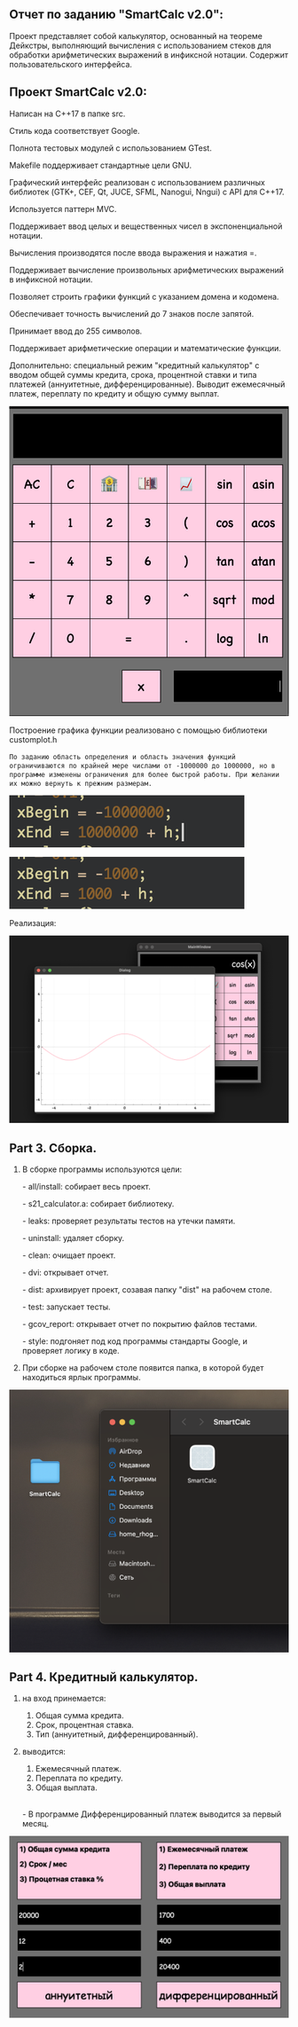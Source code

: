 ## Отчет по заданию "SmartCalc v2.0":

Проект представляет собой калькулятор, основанный на теореме Дейкстры, выполняющий вычисления с использованием стеков для обработки арифметических выражений в инфиксной нотации. Cодержит пользовательского интерфейса.

## Проект SmartCalc v2.0:

Написан на C++17 в папке src.

Стиль кода соответствует Google.

Полнота тестовых модулей с использованием GTest.

Makefile поддерживает стандартные цели GNU.

Графический интерфейс реализован с использованием различных библиотек (GTK+, CEF, Qt, JUCE, SFML, Nanogui, Nngui) с API для C++17.

Используется паттерн MVC.

Поддерживает ввод целых и вещественных чисел в экспоненциальной нотации.

Вычисления производятся после ввода выражения и нажатия =.

Поддерживает вычисление произвольных арифметических выражений в инфиксной нотации.

Позволяет строить графики функций с указанием домена и кодомена.

Обеспечивает точность вычислений до 7 знаков после запятой.

Принимает ввод до 255 символов.

Поддерживает арифметические операции и математические функции.

Дополнительно: специальный режим "кредитный калькулятор" с вводом общей суммы кредита, срока, процентной ставки и типа платежей (аннуитетные, дифференцированные). Выводит ежемесячный платеж, переплату по кредиту и общую сумму выплат.

![Alt text](2.png)


Построение графика функции реализовано с помощью библиотеки customplot.h

    По заданию область определения и область значения функций ограничиваются по крайней мере числами от -1000000 до 1000000, но в программе изменены ограничения для более быстрой работы. При желании их можно вернуть к прежним размерам.
    
![Alt text](8.png)

![Alt text](7.png)

Реализация:

![Alt text](4.png)


## Part 3. Сборка.

1) В сборке программы используются цели:

     \-
    all/install: собирает весь проект.

    \-
    s21_calculator.a: собирает библиотеку.

    \-
    leaks: проверяет результаты тестов на утечки памяти.

    \-
    uninstall: удаляет сборку.

    \-
    clean: очищает проект.

    \-
    dvi: открывает отчет.

    \-
    dist: архивирует проект, созавая папку "dist" на рабочем столе.

    \-
    test: запускает тесты.

    \-
    gcov_report: открывает отчет по покрытию файлов тестами.

    \-
    style: подгоняет под код программы стандарты Google, и проверяет логику в коде. 


2) При сборке на рабочем столе появится папка, в которой будет находиться ярлык программы.

![Alt text](6.png)

## Part 4. Кредитный калькулятор.

1) на вход принемается: 
    1. Общая сумма кредита.
    2. Срок, процентная ставка.
    3. Тип (аннуитетный, дифференцированный).
    
2) выводится: 
    1. Ежемесячный платеж.
    2. Переплата по кредиту.
    3. Общая выплата.
    
    
    \
    \-
    В программе Дифференцированный платеж выводится за первый месяц. 


![Alt text](3.png)

